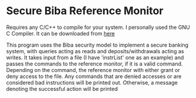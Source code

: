 <h1>Secure Biba Reference Monitor</h1>

<p> 
Requires any C/C++ to compile for your system. I personally used the GNU C Compiler. It can be downloaded from <a href="https://gcc.gnu.org/">here<a>
</p>

<p>
This program uses the Biba security model to implement a secure banking system, with queries acting as reads and deposits/withdrawals acting as writes. It takes input from a file (I have 'instrList' one as an example) and passes the commands to the reference monitor, if it is a valid command. Depending on the command, the reference monitor with either grant or deny access to the file. Any commands that are denied accesses or are considered bad instructions will be printed out. Otherwise, a message denoting the successful action will be printed
</p>
